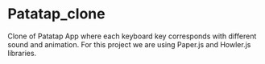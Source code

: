 # Patatap_clone
Clone of Patatap App where each keyboard key corresponds with different sound and animation.
For this project we are using Paper.js and Howler.js libraries.
